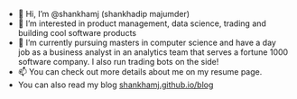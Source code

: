 - 👋 Hi, I’m @shankhamj (shankhadip majumder)
- 👀 I’m interested in product management, data science, trading and building cool software products
- 🌱 I’m currently pursuing masters in computer science and have a day job as a business analyst in an analytics team that serves a fortune 1000 software company. 
I also run trading bots on the side! 
- 📫 You can check out more details about me on my resume page.
- You can also read my blog  [shankhamj.github.io/blog](url)

<!---
shankhamj/shankhamj is a ✨ special ✨ repository because its `README.md` (this file) appears on your GitHub profile.
You can click the Preview link to take a look at your changes.
--->

